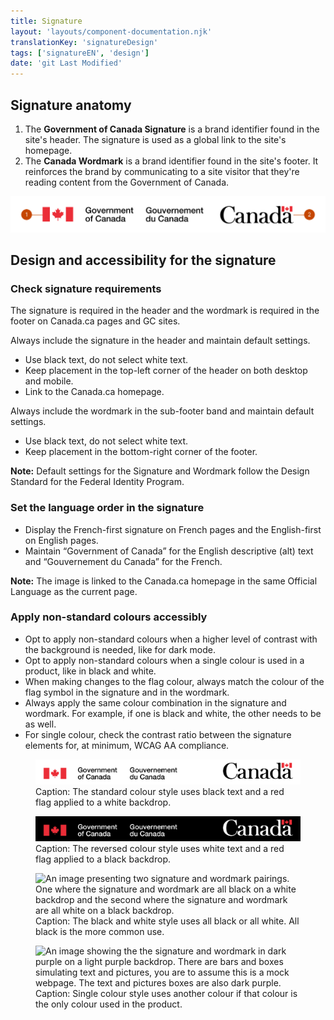 ```yaml
---
title: Signature
layout: 'layouts/component-documentation.njk'
translationKey: 'signatureDesign'
tags: ['signatureEN', 'design']
date: 'git Last Modified'
---
```


## Signature anatomy

<ol class="anatomy-list">
  <li>The <strong>Government of Canada Signature</strong> is a brand identifier found in the site's <gcds-link href="{{ links.header }}">header</gcds-link>. The signature is used as a global link to the site's homepage.</li>
  <li>The <strong>Canada Wordmark</strong> is a brand identifier found in the site's <gcds-link href="{{ links.footer }}">footer</gcds-link>. It reinforces the brand by communicating to a site visitor that they're reading content from the Government of Canada.</li>
</ol>

<img class="b-sm b-default p-300" src="/images/en/components/anatomy/gcds-signature-anatomy-en.svg" alt="Signature with labels “Government of Canada Signature” and  “Canada Wordmark”. Each individual element of the component has a number pointing to it." />

## Design and accessibility for the signature

### Check signature requirements

The signature is required in the header and the wordmark is required in the footer on Canada.ca pages and GC sites.

<gcds-details details-title="What's required on Canada.ca" class="mb-300">
  <gcds-text>Always include the signature in the header and maintain default settings.</gcds-text>
  <ul class="list-disc mb-300">
    <li>Use black text, do not select white text.</li>
    <li>Keep placement in the top-left corner of the header on both desktop and mobile.</li>
    <li>Link to the Canada.ca homepage.</li>
  </ul>
  <gcds-text>Always include the wordmark in the sub-footer band and maintain default settings.</gcds-text>
  <ul class="list-disc mb-300">
    <li>Use black text, do not select white text.</li>
    <li>Keep placement in the bottom-right corner of the footer.</li>
  </ul>
  <gcds-text margin-bottom="0"><strong>Note:</strong> Default settings for the Signature and Wordmark follow the <gcds-link href="https://www.canada.ca/en/treasury-board-secretariat/services/government-communications/design-standard.html" external>Design Standard for the Federal Identity Program</gcds-link>.</gcds-text>
</gcds-details>

### Set the language order in the signature

- Display the French-first signature on French pages and the English-first on English pages.
- Maintain “Government of Canada” for the English descriptive (alt) text and “Gouvernement du Canada” for the French.

**Note:** The image is linked to the Canada.ca homepage in the same Official Language as the current page.

### Apply non-standard colours accessibly

- Opt to apply non-standard colours when a higher level of contrast with the background is needed, like for dark mode.
- Opt to apply non-standard colours when a single colour is used in a product, like in black and white.
- When making changes to the flag colour, always match the colour of the flag symbol in the signature and in the wordmark.
- Always apply the same colour combination in the signature and wordmark. For example, if one is black and white, the other needs to be as well.
- For single colour, check the contrast ratio between the signature elements for, at minimum, WCAG AA compliance.

<figure class="mb-600">
  <img class="b-sm b-default p-300 mb-100" src="/images/en/components/example/example-signature-side-by-side-en.svg" alt="An image presenting both variations of the signature component. The signature type is on the left and the wordmark type is on the right." />
  <figcaption>Caption: The standard colour style uses black text and a red flag applied to a white backdrop.</figcaption>
</figure>

<figure class="mb-600">
  <img class="b-sm b-default p-300 mb-100" src="/images/en/components/example/example-signature-side-by-side-reversed-en.svg" alt="An image presenting both variations of the signature component. The signature type is on the left and the wordmark type is on the right. This variation has white text on a black back drop" />
  <figcaption>Caption: The reversed colour style uses white text and a red flag applied to a black backdrop.</figcaption>
</figure>

<figure class="mb-600">
  <img class="b-sm b-default p-300 mb-100" src="/images/en/components/example/example-signature-bw-en.svg" alt="An image presenting two signature and wordmark pairings. One where the signature and wordmark are all black on a white backdrop and the second where the signature and wordmark are all white on a black backdrop." />
  <figcaption>Caption: The black and white style uses all black or all white. All black is the more common use.</figcaption>
</figure>

<figure class="mb-600">
  <img class="b-sm b-default p-300 mb-100" src="/images/en/components/example/example-signature-single-colour-style-en.svg" alt="An image showing the the signature and wordmark in dark purple on a light purple backdrop. There are bars and boxes simulating text and pictures, you are to assume this is a mock webpage. The text and pictures boxes are also dark purple." />
  <figcaption>Caption: Single colour style uses another colour if that colour is the only colour used in the product.</figcaption>
</figure>
